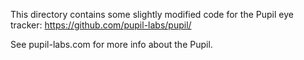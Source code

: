 
This directory contains some slightly modified code for the 
Pupil eye tracker: https://github.com/pupil-labs/pupil/


See pupil-labs.com for more info about the Pupil.


